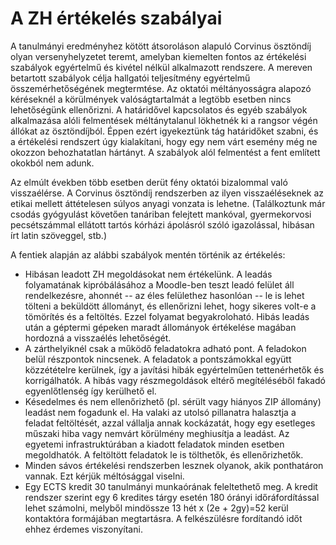 # A ZH értékelés szabályai

A tanulmányi eredményhez kötött átsoroláson alapuló Corvinus ösztöndíj olyan versenyhelyzetet teremt, amelyban kiemelten fontos az értékelési szabályok egyértelmű 
és kivétel nélkül alkalmazott rendszere. A mereven betartott szabályok célja hallgatói teljesítmény egyértelmű összemérhetőségének megtermtése. 
Az oktatói méltányosságra alapozó  kéréseknél a körülmények valóságtartalmát a legtöbb esetben nincs lehetőségünk ellenőrizni. 
A határidővel kapcsolatos és egyéb szabályok alkalmazása alóli felmentések méltánytalanul lökhetnék ki a rangsor végén állókat az ösztöndíjból. 
Éppen ezért igyekeztünk tág határidőket szabni, és a értékelési rendszert úgy kialakítani, hogy egy nem várt esemény még ne okozzon behozhatatlan hártányt. 
A szabályok alól felmentést a fent említett okokból nem adunk. 

Az elmúlt években több esetben derüt fény oktatói bizalommal való visszaélérse. 
A Corvinus ösztöndíj rendszerben az ilyen visszaéléseknek az etikai mellett áttételesen súlyos anyagi vonzata is lehetne. 
(Találkoztunk már csodás gyógyulást követően tanáriban felejtett mankóval, gyermekorvosi pecsétszámmal ellátott tartós kórházi ápolásról szóló igazolással, hibásan írt latin szöveggel, stb.)

A fentiek alapján az alábbi szabályok mentén történik az értékelés:


- Hibásan leadott ZH megoldásokat nem értékelünk. A leadás folyamatának kipróbálásához a Moodle-ben teszt leadó felület áll rendelkezésre, ahonnét -- az éles felülethez hasonlóan -- le is lehet tölteni a beküldött állományt, és ellenőrizni lehet, hogy sikeres volt-e a tömörítés és a feltöltés. Ezzel folyamat begyakroloható. Hibás leadás után a géptermi gépeken maradt állományok értékelése magában hordozná a visszaélés lehetőségét.  
- A zárthelyiknél csak a működő feladatokra adható pont. A feladokon belül részpontok nincsenek. A feladatok a pontszámokkal együtt közzétételre kerülnek, így a javítási hibák egyértelműen tettenérhetők és korrigálhatók. A hibás vagy részmegoldások eltérő megítéléséből fakadó egyenlőtlenség így kerülhető el.   
- Késedelmes és nem ellenőrizhető (pl. sérült vagy hiányos ZIP állomány) leadást nem fogadunk el. Ha valaki az utolsó pillanatra halasztja a feladat feltöltését, azzal vállalja annak kockázatát, hogy egy esetleges műszaki hiba vagy nemvárt körülmény meghiusítja a leadást. Az egyetemi infrastruktúrában a kiadott feladatok minden esetben megoldhatók. A feltöltött feladatok le is tölthetők, és ellenőrizhetők.
- Minden sávos értékelési rendszerben lesznek olyanok, akik ponthatáron vannak. Ezt kérjük méltósággal viselni.
- Egy ECTS kredit 30 tanulmányi munkaórának feleltethető meg. A kredit rendszer szerint egy 6 kredites tárgy esetén 180 órányi időráfordítással lehet számolni, melyből mindössze 13 hét x (2e + 2gy)=52 kerül kontaktóra formájában megtartásra. A felkészülésre fordítandó időt ehhez érdemes viszonyítani. 
